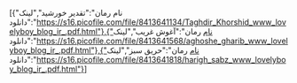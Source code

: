 [{"نام رمان":"تقدیر خورشید","لینک دانلود":"https://s16.picofile.com/file/8413641134/Taghdir_Khorshid_www_lovelyboy_blog_ir_.pdf.html"},{"نام رمان":"آغوش غریب","لینک دانلود":"https://s16.picofile.com/file/8413641568/aghoshe_gharib_www_lovelyboy_blog_ir_.pdf.html"},{"نام رمان":"حریق سبز","لینک دانلود":"https://s16.picofile.com/file/8413641818/harigh_sabz_www_lovelyboy_blog_ir_.pdf.html"}]